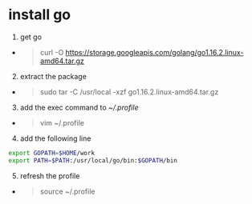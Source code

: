 # install go

1. get go

- > curl -O https://storage.googleapis.com/golang/go1.16.2.linux-amd64.tar.gz

2. extract the package

- > sudo tar -C /usr/local -xzf go1.16.2.linux-amd64.tar.gz

3. add the exec command to *~/.profile*
    
- > vim ~/.profile

4. add the following line

```sh
export GOPATH=$HOME/work
export PATH=$PATH:/usr/local/go/bin:$GOPATH/bin
```

5. refresh the profile

- > source ~/.profile
